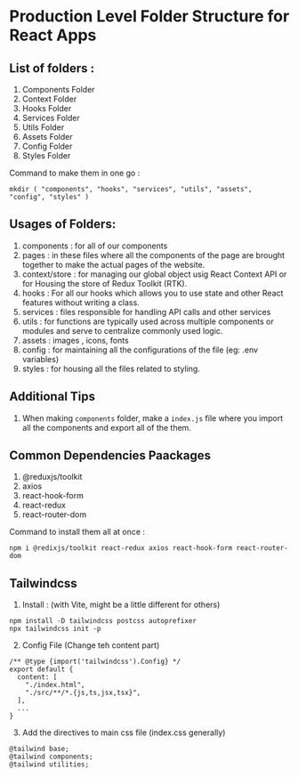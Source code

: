 # Production Level Folder Structure for React Apps

## List of folders : 

1. Components Folder
1. Context Folder
1. Hooks Folder
1. Services Folder
1. Utils Folder
1. Assets Folder
1. Config Folder
1. Styles Folder

Command to make them in one go : 
```
mkdir ( "components", "hooks", "services", "utils", "assets", "config", "styles" )
```

## Usages of Folders: 

1. components  : for all of our components 
2. pages : in these files where all the components of the page are brought together to make the actual pages of the website.
3. context/store : for managing our global object usig React Context API or for Housing the store of Redux Toolkit (RTK).
4. hooks : For all our hooks which  allows you to use state and other React features without writing a class.
5. services : files responsible for handling API calls and other services
6. utils : for functions are typically used across multiple components or modules and serve to centralize commonly used logic.
7. assets : images , icons, fonts 
8. config : for maintaining all the configurations of the file (eg: .env variables)
9. styles : for housing all the files related to styling.


## Additional Tips

1. When making `components` folder, make a `index.js` file where you import all the components and export all of the them. 


## Common Dependencies Paackages 

1. @reduxjs/toolkit
2. axios
2. react-hook-form
2. react-redux
2. react-router-dom

Command to install them all at once : 
```
npm i @redixjs/toolkit react-redux axios react-hook-form react-router-dom
```

## Tailwindcss 

1. Install : (with Vite, might be a little different for others)
```
npm install -D tailwindcss postcss autoprefixer
npx tailwindcss init -p
```

2. Config File (Change teh content part)
```
/** @type {import('tailwindcss').Config} */
export default {
  content: [
    "./index.html",
    "./src/**/*.{js,ts,jsx,tsx}",
  ],
  ...
}
```

3. Add the directives to main css file (index.css generally)
```
@tailwind base;
@tailwind components;
@tailwind utilities;
```